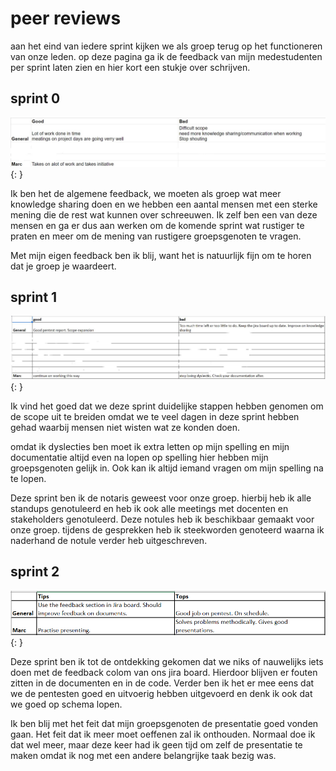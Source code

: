 # peer reviews

aan het eind van iedere sprint kijken we als groep terug op het functioneren van onze leden. op deze pagina ga ik de feedback van mijn medestudenten per sprint laten zien en hier kort een stukje over schrijven.

## sprint 0

![peerreview sprint 0](../images/peer_review_sprint0.jpg){: }

Ik ben het de algemene feedback, we moeten als groep wat meer knowledge sharing doen en we hebben een aantal mensen met een sterke mening die de rest wat kunnen over schreeuwen. Ik zelf ben een van deze mensen en ga er dus aan werken om de komende sprint wat rustiger te praten en meer om de mening van rustigere groepsgenoten te vragen.

Met mijn eigen feedback ben ik blij, want het is natuurlijk fijn om te horen dat je groep je waardeert.

## sprint 1

![peerreview sprint 1](../images/peer_review_sprint1.jpg){: }

Ik vind het goed dat we deze sprint duidelijke stappen hebben genomen om  de scope uit te breiden omdat we te veel dagen in deze sprint hebben gehad waarbij mensen niet wisten wat ze konden doen.

omdat ik dyslecties ben moet ik extra letten op mijn spelling en mijn documentatie altijd even na lopen op spelling hier hebben mijn groepsgenoten gelijk in. Ook kan ik altijd iemand vragen om mijn spelling na te lopen.

Deze sprint ben ik de notaris geweest voor onze groep. hierbij heb ik alle standups genotuleerd en heb ik ook alle meetings met docenten en stakeholders genotuleerd. Deze notules heb ik beschikbaar gemaakt voor onze groep. tijdens de gesprekken heb ik steekworden genoteerd waarna ik naderhand de notule verder heb uitgeschreven.

## sprint 2

![peerreview sprint 1](../images/peer_review_sprint2.PNG){: }

Deze sprint ben ik tot de ontdekking gekomen dat we niks of nauwelijks iets doen met de feedback colom van ons jira board. Hierdoor blijven er fouten zitten in de documenten en in de code.  Verder ben ik het er mee eens dat we de pentesten goed en uitvoerig hebben uitgevoerd en denk ik ook dat we goed op schema lopen.

Ik ben blij met het feit dat mijn groepsgenoten de presentatie goed vonden gaan. Het feit dat ik meer moet oeffenen zal ik onthouden. Normaal doe ik dat wel meer, maar deze keer had ik geen tijd om zelf de presentatie te maken omdat ik nog met een andere belangrijke taak bezig was.
